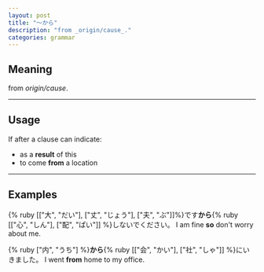 ```yaml
---
layout: post
title: "〜から"
description: "from _origin/cause_."
categories: grammar
---
```


## Meaning

from _origin/cause_.

---

## Usage

If after a clause can indicate:

* as a **result** of this
* to come **from** a location

---

## Examples

{% ruby [["大", "だい"], ["丈", "じょう"], ["夫", "ぶ"]]%}です**から**{% ruby [["心", "しん"], ["配", "ぱい"]] %}しないでください。
I am fine **so** don't worry about me.


{% ruby ["内", "うち"] %}**から**{% ruby [["会", "かい"], ["社", "しゃ"]] %}にいきました。
I went **from** home to my office.
